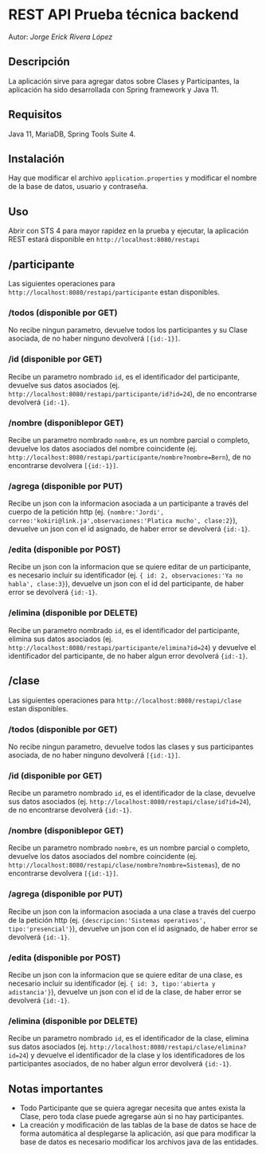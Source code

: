 # REST API Prueba técnica backend
Autor: *Jorge Erick Rivera López*
## Descripción 
La aplicación sirve para agregar datos sobre Clases y Participantes, la aplicación ha sido desarrollada con Spring framework y Java 11.
## Requisitos
Java 11, MariaDB, Spring Tools Suite 4.
## Instalación
Hay que modificar el archivo `application.properties` y modificar el nombre de la base de datos, usuario y contraseña.
## Uso
Abrir con STS 4 para mayor rapidez en la prueba y ejecutar, la aplicación REST estará disponible en `http://localhost:8080/restapi`
## /participante
Las siguientes operaciones para `http://localhost:8080/restapi/participante` estan disponibles.
### /todos (disponible por GET)
No recibe ningun parametro, devuelve todos los participantes y su Clase asociada, de no haber ninguno devolverá `[{id:-1}]`.
### /id (disponible por GET)
Recibe un parametro nombrado `id`, es el identificador del participante, devuelve sus datos asociados (ej. `http://localhost:8080/restapi/participante/id?id=24`), de no encontrarse devolverá `{id:-1}`.
### /nombre (disponiblepor GET)
Recibe un parametro nombrado `nombre`, es un nombre parcial o completo, devuelve los datos asociados del nombre coincidente (ej. `http://localhost:8080/restapi/participante/nombre?nombre=Bern`), de no encontrarse devolvera `[{id:-1}]`.
### /agrega (disponible por PUT)
Recibe un json con la informacion asociada a un participante a través del cuerpo de la petición http (ej. `{nombre:'Jordi', correo:'kokiri@link.ja',observaciones:'Platica mucho', clase:2}`), devuelve un json con el id asignado, de haber error se devolverá `{id:-1}`.
### /edita (disponible por POST)
Recibe un json con la informacion que se quiere editar de un participante, es necesario incluir su identificador (ej. `{ id: 2, observaciones:'Ya no habla', clase:3}`), devuelve un json con el id del participante, de haber error se devolverá `{id:-1}`.
### /elimina (disponible por DELETE)
Recibe un parametro nombrado `id`, es el identificador del participante, elimina sus datos asociados (ej. `http://localhost:8080/restapi/participante/elimina?id=24`) y devuelve el identificador del participante, de no haber algun error devolverá `{id:-1}`.
## /clase
Las siguientes operaciones para `http://localhost:8080/restapi/clase` estan disponibles.
### /todos (disponible por GET)
No recibe ningun parametro, devuelve todos las clases y sus participantes asociada, de no haber ninguno devolverá `[{id:-1}]`.
### /id (disponible por GET)
Recibe un parametro nombrado `id`, es el identificador de la clase, devuelve sus datos asociados (ej. `http://localhost:8080/restapi/clase/id?id=24`), de no encontrarse devolverá `{id:-1}`.
### /nombre (disponiblepor GET)
Recibe un parametro nombrado `nombre`, es un nombre parcial o completo, devuelve los datos asociados del nombre coincidente (ej. `http://localhost:8080/restapi/clase/nombre?nombre=Sistemas`), de no encontrarse devolvera `[{id:-1}]`.
### /agrega (disponible por PUT)
Recibe un json con la informacion asociada a una clase a través del cuerpo de la petición http (ej. `{descripcion:'Sistemas operativos', tipo:'presencial'}`), devuelve un json con el id asignado, de haber error se devolverá `{id:-1}`.
### /edita (disponible por POST)
Recibe un json con la informacion que se quiere editar de una clase, es necesario incluir su identificador (ej. `{ id: 3, tipo:'abierta y adistancia'}`), devuelve un json con el id de la clase, de haber error se devolverá `{id:-1}`.
### /elimina (disponible por DELETE)
Recibe un parametro nombrado `id`, es el identificador de la clase, elimina sus datos asociados (ej. `http://localhost:8080/restapi/clase/elimina?id=24`) y devuelve el identificador de la clase y los identificadores de los participantes asociados, de no haber algun error devolverá `{id:-1}`.

## Notas importantes
* Todo Participante que se quiera agregar necesita que antes exista la Clase, pero toda clase puede agregarse aún si no hay participantes.
* La creación y modificación de las tablas de la base de datos se hace de forma automática al desplegarse la aplicación, así que para modificar la base de datos es necesario modificar los archivos java de las entidades.
